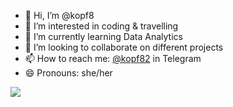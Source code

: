 - 👋 Hi, I’m @kopf8
- 👀 I’m interested in coding & travelling
- 🌱 I’m currently learning Data Analytics
- 💞️ I’m looking to collaborate on different projects
- 📫 How to reach me: [@kopf82](https://t.me/kopf82) in Telegram
- 😄 Pronouns: she/her

<!---
kopf8/kopf8 is a ✨ special ✨ repository because its `README.md` (this file) appears on your GitHub profile.
You can click the Preview link to take a look at your changes.
--->
![](https://hit.yhype.me/github/profile?user_id=157093570)
